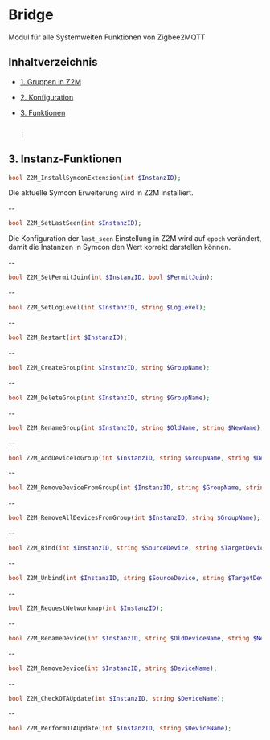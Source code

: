 # Bridge  <!-- omit in toc -->
   Modul für alle Systemweiten Funktionen von Zigbee2MQTT


## Inhaltverzeichnis <!-- omit in toc -->
- [1. Gruppen in Z2M](#1-gruppen-in-z2m)
- [2. Konfiguration](#2-konfiguration)
- [3. Funktionen](#3-funktionen)

                                                                                                                                                                          |
## 3. Instanz-Funktionen

```php
bool Z2M_InstallSymconExtension(int $InstanzID);
```
Die aktuelle Symcon Erweiterung wird in Z2M installiert.  

--

```php
bool Z2M_SetLastSeen(int $InstanzID);
```
Die Konfiguration der `last_seen` Einstellung in Z2M wird auf `epoch` verändert, damit die Instanzen in Symcon den Wert korrekt darstellen können.  

--
```php
bool Z2M_SetPermitJoin(int $InstanzID, bool $PermitJoin);
```

--
```php
bool Z2M_SetLogLevel(int $InstanzID, string $LogLevel);
```

--
```php
bool Z2M_Restart(int $InstanzID);
```

--
```php
bool Z2M_CreateGroup(int $InstanzID, string $GroupName);
```

--
```php
bool Z2M_DeleteGroup(int $InstanzID, string $GroupName);
```

--
```php
bool Z2M_RenameGroup(int $InstanzID, string $OldName, string $NewName);
```

--
```php
bool Z2M_AddDeviceToGroup(int $InstanzID, string $GroupName, string $DeviceName);
```

--
```php
bool Z2M_RemoveDeviceFromGroup(int $InstanzID, string $GroupName, string $DeviceName);
```

--
```php
bool Z2M_RemoveAllDevicesFromGroup(int $InstanzID, string $GroupName);
```

--
```php
bool Z2M_Bind(int $InstanzID, string $SourceDevice, string $TargetDevice);
```

--
```php
bool Z2M_Unbind(int $InstanzID, string $SourceDevice, string $TargetDevice);
```

--
```php
bool Z2M_RequestNetworkmap(int $InstanzID);
```

--
```php
bool Z2M_RenameDevice(int $InstanzID, string $OldDeviceName, string $NewDeviceName);
```

--
```php
bool Z2M_RemoveDevice(int $InstanzID, string $DeviceName);
```

--
```php
bool Z2M_CheckOTAUpdate(int $InstanzID, string $DeviceName);
```

--
```php
bool Z2M_PerformOTAUpdate(int $InstanzID, string $DeviceName);
```
